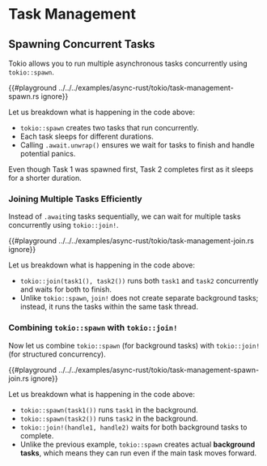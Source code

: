 # Task Management

## Spawning Concurrent Tasks

Tokio allows you to run multiple asynchronous tasks concurrently
using `tokio::spawn`.

{{#playground ../../../examples/async-rust/tokio/task-management-spawn.rs ignore}}

Let us breakdown what is happening in the code above:

* `tokio::spawn` creates two tasks that run concurrently.
* Each task sleeps for different durations.
* Calling `.await.unwrap()` ensures we wait for tasks to finish
  and handle potential panics.

Even though Task 1 was spawned first, Task 2 completes first as it sleeps
for a shorter duration.

### Joining Multiple Tasks Efficiently

Instead of `.await`ing tasks sequentially, we can wait for multiple 
tasks concurrently using `tokio::join!`.

{{#playground ../../../examples/async-rust/tokio/task-management-join.rs ignore}}

Let us breakdown what is happening in the code above:

* `tokio::join(task1(), task2())` runs both `task1` and `task2` concurrently
  and waits for both to finish.
* Unlike `tokio::spawn`, `join!` does not create separate background tasks;
  instead, it runs the tasks within the same task thread.

### Combining `tokio::spawn` with `tokio::join!`

Now let us combine `tokio::spawn` (for background tasks) with `tokio::join!`
(for structured concurrency).

{{#playground ../../../examples/async-rust/tokio/task-management-spawn-join.rs ignore}}

Let us breakdown what is happening in the code above:

* `tokio::spawn(task1())` runs `task1` in the background.
* `tokio::spawn(task2())` runs `task2` in the background.
* `tokio::join!(handle1, handle2)` waits for both background tasks to complete.
* Unlike the previous example, `tokio::spawn` creates actual **background
  tasks**, which means they can run even if the main task moves forward.
